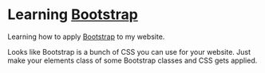 # Learning [Bootstrap](https://getbootstrap.com/)

Learning how to apply [Bootstrap](https://getbootstrap.com/) to my website.

Looks like Bootstrap is a bunch of CSS you can use for your website. Just make your elements
class of some Bootstrap classes and CSS gets applied.
